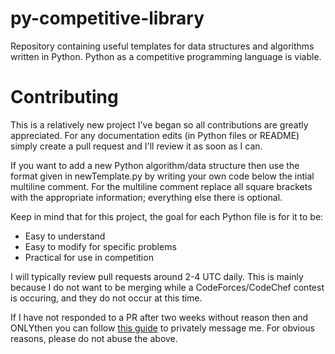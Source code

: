 # py-competitive-library
Repository containing useful templates for data structures and algorithms written in Python. Python as a competitive programming language is viable.


# Contributing
This is a relatively new project I've began so all contributions are greatly appreciated. For any documentation edits (in Python files or README) simply create a pull request and I'll review it as soon as I can. 

If you want to add a new Python algorithm/data structure then use the format given in newTemplate.py by writing your own code below the intial multiline comment. For the multiline comment replace all square brackets with the appropriate information; everything else there is optional. 

Keep in mind that for this project, the goal for each Python file is for it to be:

- Easy to understand
- Easy to modify for specific problems
- Practical for use in competition

I will typically review pull requests around 2-4 UTC daily. This is mainly because I do not want to be merging while a CodeForces/CodeChef contest is occuring, and they do not occur at this time. 

If I have not responded to a PR after two weeks without reason then and ONLYthen you can follow [this guide](https://stackoverflow.com/questions/12686545/how-to-leave-a-message-for-a-github-com-user) to privately message me. For obvious reasons, please do not abuse the above. 

